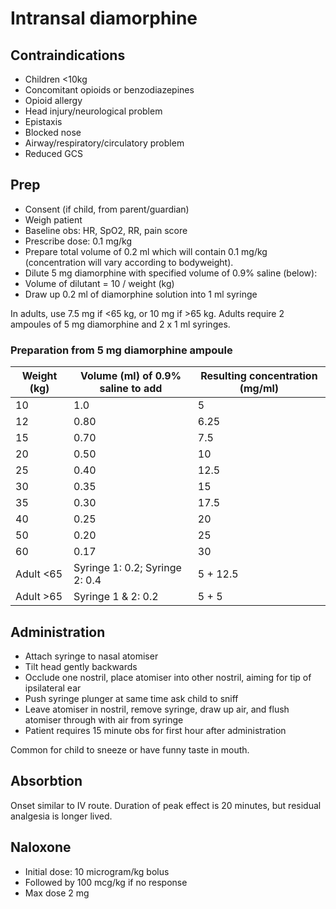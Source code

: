 # Intransal diamorphine

## Contraindications

- Children <10kg
- Concomitant opioids or benzodiazepines
- Opioid allergy
- Head injury/neurological problem
- Epistaxis
- Blocked nose
- Airway/respiratory/circulatory problem
- Reduced GCS

## Prep

- Consent (if child, from parent/guardian)
- Weigh patient
- Baseline obs: HR, SpO2, RR, pain score
- Prescribe dose: 0.1 mg/kg
- Prepare total volume of 0.2 ml which will contain 0.1 mg/kg (concentration will vary according to bodyweight).
- Dilute 5 mg diamorphine with specified volume of 0.9% saline (below):
 - Volume of dilutant = 10 / weight (kg)
- Draw up 0.2 ml of diamorphine solution into 1 ml syringe

In adults, use 7.5 mg if <65 kg, or 10 mg if >65 kg. Adults require 2 ampoules of 5 mg diamorphine and 2 x 1 ml syringes.

### Preparation from 5 mg diamorphine ampoule

| Weight (kg) | Volume (ml) of 0.9% saline to add | Resulting concentration (mg/ml) |
|-------------|-----------------------------------|---------------------------------|
| 10 | 1.0 | 5 |
| 12 | 0.80 | 6.25 |
| 15 | 0.70 | 7.5 |
| 20 | 0.50 | 10 |
| 25 | 0.40 | 12.5 |
| 30 | 0.35 | 15 |
| 35 | 0.30 | 17.5 |
| 40 | 0.25 | 20 |
| 50 | 0.20 | 25 |
| 60 | 0.17 | 30 |
| Adult <65 | Syringe 1: 0.2; Syringe 2: 0.4 | 5 + 12.5 |
| Adult >65 | Syringe 1 & 2: 0.2 | 5 + 5 |

## Administration

- Attach syringe to nasal atomiser
- Tilt head gently backwards
- Occlude one nostril, place atomiser into other nostril, aiming for tip of ipsilateral ear
- Push syringe plunger at same time ask child to sniff
- Leave atomiser in nostril, remove syringe, draw up air, and flush atomiser through with air from syringe
- Patient requires 15 minute obs for first hour after administration

Common for child to sneeze or have funny taste in mouth.

## Absorbtion

Onset similar to IV route. Duration of peak effect is 20 minutes, but residual analgesia is longer lived.

## Naloxone

- Initial dose: 10 microgram/kg bolus
- Followed by 100 mcg/kg if no response
- Max dose 2 mg

